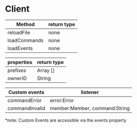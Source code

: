 # Client

Method | return type
-------|------------
reloadFile | none
loadCommands | none
loadEvents | none

properties | return type
-----------|------------
prefixes | Array [] 
ownerID | String

Custom events | listener
--------------|---------
commandError | error:Error
commandInvalid | member:Member, command:String

*note: Custom Events are accessible via the events property
